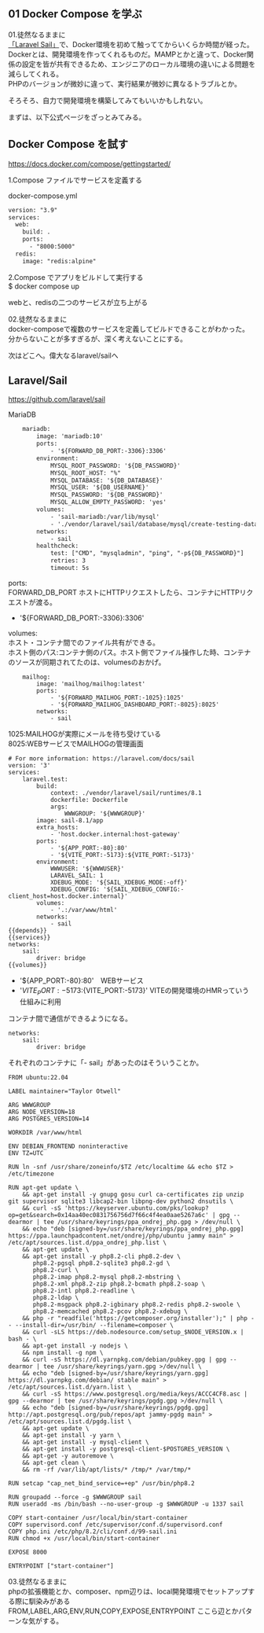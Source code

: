 ## 01 Docker Compose を学ぶ

01.徒然なるままに<br>
[「Laravel Sail」](https://laravel.com/docs/9.x/sail)で、Docker環境を初めて触っててからいくらか時間が経った。<br>
Dockerとは、開発環境を作ってくれるものだ。MAMPとかと違って、Docker関係の設定を皆が共有できるため、エンジニアのローカル環境の違いによる問題を減らしてくれる。<br>
PHPのバージョンが微妙に違って、実行結果が微妙に異なるトラブルとか。<br>

そろそろ、自力で開発環境を構築してみてもいいかもしれない。

まずは、以下公式ページをざっとみてみる。
## Docker Compose を試す
https://docs.docker.com/compose/gettingstarted/


1.Compose ファイルでサービスを定義する

docker-compose.yml
```xml
version: "3.9"
services:
  web:
    build: .
    ports:
      - "8000:5000"
  redis:
    image: "redis:alpine"
```

2.Compose でアプリをビルドして実行する<br>
$ docker compose up<br>

webと、redisの二つのサービスが立ち上がる<br>

02.徒然なるままに<br>
docker-composeで複数のサービスを定義してビルドできることがわかった。<br>
分からないことが多すぎるが、深く考えないことにする。<br>

次はどこへ。偉大なるlaravel/sailへ<br>

## Laravel/Sail
https://github.com/laravel/sail

MariaDB
```xml
    mariadb:
        image: 'mariadb:10'
        ports:
            - '${FORWARD_DB_PORT:-3306}:3306'
        environment:
            MYSQL_ROOT_PASSWORD: '${DB_PASSWORD}'
            MYSQL_ROOT_HOST: "%"
            MYSQL_DATABASE: '${DB_DATABASE}'
            MYSQL_USER: '${DB_USERNAME}'
            MYSQL_PASSWORD: '${DB_PASSWORD}'
            MYSQL_ALLOW_EMPTY_PASSWORD: 'yes'
        volumes:
            - 'sail-mariadb:/var/lib/mysql'
            - './vendor/laravel/sail/database/mysql/create-testing-database.sh:/docker-entrypoint-initdb.d/10-create-testing-database.sh'
        networks:
            - sail
        healthcheck:
            test: ["CMD", "mysqladmin", "ping", "-p${DB_PASSWORD}"]
            retries: 3
            timeout: 5s
```

ports:<br>
FORWARD_DB_PORT ホストにHTTPリクエストしたら、コンテナにHTTPリクエストが渡る。<br>
- '${FORWARD_DB_PORT:-3306}:3306'
  
volumes:<br>
ホスト・コンテナ間でのファイル共有ができる。<br>
ホスト側のパス:コンテナ側のパス。ホスト側でファイル操作した時、コンテナのソースが同期されてたのは、volumesのおかげ。

```
    mailhog:
        image: 'mailhog/mailhog:latest'
        ports:
            - '${FORWARD_MAILHOG_PORT:-1025}:1025'
            - '${FORWARD_MAILHOG_DASHBOARD_PORT:-8025}:8025'
        networks:
            - sail
```
1025:MAILHOGが実際にメールを待ち受けている<br>
8025:WEBサービスでMAILHOGの管理画面<br>

```    
# For more information: https://laravel.com/docs/sail
version: '3'
services:
    laravel.test:
        build:
            context: ./vendor/laravel/sail/runtimes/8.1
            dockerfile: Dockerfile
            args:
                WWWGROUP: '${WWWGROUP}'
        image: sail-8.1/app
        extra_hosts:
            - 'host.docker.internal:host-gateway'
        ports:
            - '${APP_PORT:-80}:80'
            - '${VITE_PORT:-5173}:${VITE_PORT:-5173}'
        environment:
            WWWUSER: '${WWWUSER}'
            LARAVEL_SAIL: 1
            XDEBUG_MODE: '${SAIL_XDEBUG_MODE:-off}'
            XDEBUG_CONFIG: '${SAIL_XDEBUG_CONFIG:-client_host=host.docker.internal}'
        volumes:
            - '.:/var/www/html'
        networks:
            - sail
{{depends}}
{{services}}
networks:
    sail:
        driver: bridge
{{volumes}}
```

- '${APP_PORT:-80}:80'　WEBサービス
- '${VITE_PORT:-5173}:${VITE_PORT:-5173}' VITEの開発環境のHMRっていう仕組みに利用

コンテナ間で通信ができるようになる。
```
networks:
    sail:
        driver: bridge
```
それぞれのコンテナに「- sail」があったのはそういうことか。


```
FROM ubuntu:22.04

LABEL maintainer="Taylor Otwell"

ARG WWWGROUP
ARG NODE_VERSION=18
ARG POSTGRES_VERSION=14

WORKDIR /var/www/html

ENV DEBIAN_FRONTEND noninteractive
ENV TZ=UTC

RUN ln -snf /usr/share/zoneinfo/$TZ /etc/localtime && echo $TZ > /etc/timezone

RUN apt-get update \
    && apt-get install -y gnupg gosu curl ca-certificates zip unzip git supervisor sqlite3 libcap2-bin libpng-dev python2 dnsutils \
    && curl -sS 'https://keyserver.ubuntu.com/pks/lookup?op=get&search=0x14aa40ec0831756756d7f66c4f4ea0aae5267a6c' | gpg --dearmor | tee /usr/share/keyrings/ppa_ondrej_php.gpg > /dev/null \
    && echo "deb [signed-by=/usr/share/keyrings/ppa_ondrej_php.gpg] https://ppa.launchpadcontent.net/ondrej/php/ubuntu jammy main" > /etc/apt/sources.list.d/ppa_ondrej_php.list \
    && apt-get update \
    && apt-get install -y php8.2-cli php8.2-dev \
       php8.2-pgsql php8.2-sqlite3 php8.2-gd \
       php8.2-curl \
       php8.2-imap php8.2-mysql php8.2-mbstring \
       php8.2-xml php8.2-zip php8.2-bcmath php8.2-soap \
       php8.2-intl php8.2-readline \
       php8.2-ldap \
       php8.2-msgpack php8.2-igbinary php8.2-redis php8.2-swoole \
       php8.2-memcached php8.2-pcov php8.2-xdebug \
    && php -r "readfile('https://getcomposer.org/installer');" | php -- --install-dir=/usr/bin/ --filename=composer \
    && curl -sLS https://deb.nodesource.com/setup_$NODE_VERSION.x | bash - \
    && apt-get install -y nodejs \
    && npm install -g npm \
    && curl -sS https://dl.yarnpkg.com/debian/pubkey.gpg | gpg --dearmor | tee /usr/share/keyrings/yarn.gpg >/dev/null \
    && echo "deb [signed-by=/usr/share/keyrings/yarn.gpg] https://dl.yarnpkg.com/debian/ stable main" > /etc/apt/sources.list.d/yarn.list \
    && curl -sS https://www.postgresql.org/media/keys/ACCC4CF8.asc | gpg --dearmor | tee /usr/share/keyrings/pgdg.gpg >/dev/null \
    && echo "deb [signed-by=/usr/share/keyrings/pgdg.gpg] http://apt.postgresql.org/pub/repos/apt jammy-pgdg main" > /etc/apt/sources.list.d/pgdg.list \
    && apt-get update \
    && apt-get install -y yarn \
    && apt-get install -y mysql-client \
    && apt-get install -y postgresql-client-$POSTGRES_VERSION \
    && apt-get -y autoremove \
    && apt-get clean \
    && rm -rf /var/lib/apt/lists/* /tmp/* /var/tmp/*

RUN setcap "cap_net_bind_service=+ep" /usr/bin/php8.2

RUN groupadd --force -g $WWWGROUP sail
RUN useradd -ms /bin/bash --no-user-group -g $WWWGROUP -u 1337 sail

COPY start-container /usr/local/bin/start-container
COPY supervisord.conf /etc/supervisor/conf.d/supervisord.conf
COPY php.ini /etc/php/8.2/cli/conf.d/99-sail.ini
RUN chmod +x /usr/local/bin/start-container

EXPOSE 8000

ENTRYPOINT ["start-container"]
```

03.徒然なるままに<br>
phpの拡張機能とか、composer、npm辺りは、local開発環境でセットアップする際に馴染みがある<br>
FROM,LABEL,ARG,ENV,RUN,COPY,EXPOSE,ENTRYPOINT ここら辺とかパターンな気がする。<br>
